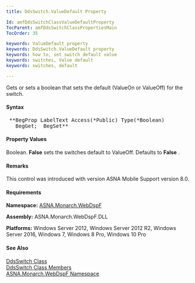 ```yaml
---
title: DdsSwitch.ValueDefault Property

Id: amfDdsSwitchClassValueDefaultProperty
TocParent: amfDdsSwitchClassPropertiesMain
TocOrder: 35

keywords: ValueDefault property
keywords: DdsSwitch.ValueDefault property
keywords: how to, set switch default value
keywords: switches, Value default
keywords: switches, default

---
```


Gets or sets a boolean that sets the default (ValueOn or ValueOff) for the switch.

#### Syntax
<pre class="prettyprint"> **BegProp LabelText Access(*Public) Type(*Boolean)
   BegGet;  BegSet** </pre>

#### Property Values
Boolean. **False** sets the switches default to ValueOff. Defaults to **False** .

#### Remarks
This control was introduced with version ASNA Mobile Support version 8.0.

#### Requirements
**Namespace:** [ASNA.Monarch.WebDspF](amfWebDspFNamespace.html)

**Assembly:** ASNA.Monarch.WebDspF.DLL

**Platforms:** Windows Server 2012, Windows Server 2012 R2, Windows Server 2016, Windows 7, Windows 8 Pro, Windows 10 Pro

#### See Also
[DdsSwitch Class](amfDdsSwitchClass.html) <br /> [DdsSwitch Class Members](amfDdsSwitchClassMembers.html) <br />[ASNA.Monarch.WebDspF Namespace](amfWebDspFNamespace.html) 
